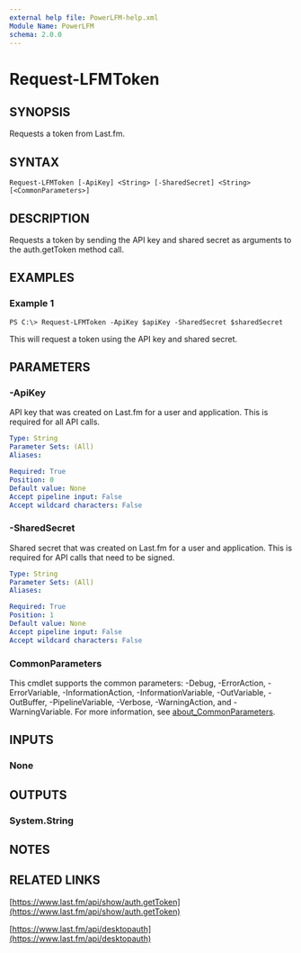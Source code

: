 ```yaml
---
external help file: PowerLFM-help.xml
Module Name: PowerLFM
schema: 2.0.0
---
```


# Request-LFMToken

## SYNOPSIS

Requests a token from Last.fm.

## SYNTAX

```text
Request-LFMToken [-ApiKey] <String> [-SharedSecret] <String> [<CommonParameters>]
```

## DESCRIPTION

Requests a token by sending the API key and shared secret as arguments to the auth.getToken method call.

## EXAMPLES

### Example 1

```text
PS C:\> Request-LFMToken -ApiKey $apiKey -SharedSecret $sharedSecret
```

This will request a token using the API key and shared secret.

## PARAMETERS

### -ApiKey

API key that was created on Last.fm for a user and application. This is required for all API calls.

```yaml
Type: String
Parameter Sets: (All)
Aliases:

Required: True
Position: 0
Default value: None
Accept pipeline input: False
Accept wildcard characters: False
```

### -SharedSecret

Shared secret that was created on Last.fm for a user and application. This is required for API calls that need to be signed.

```yaml
Type: String
Parameter Sets: (All)
Aliases:

Required: True
Position: 1
Default value: None
Accept pipeline input: False
Accept wildcard characters: False
```

### CommonParameters

This cmdlet supports the common parameters: -Debug, -ErrorAction, -ErrorVariable, -InformationAction, -InformationVariable, -OutVariable, -OutBuffer, -PipelineVariable, -Verbose, -WarningAction, and -WarningVariable. For more information, see [about\_CommonParameters](http://go.microsoft.com/fwlink/?LinkID=113216).

## INPUTS

### None

## OUTPUTS

### System.String

## NOTES

## RELATED LINKS

[https://www.last.fm/api/show/auth.getToken](https://www.last.fm/api/show/auth.getToken)

[https://www.last.fm/api/desktopauth](https://www.last.fm/api/desktopauth)

